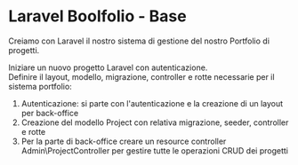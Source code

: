 # Laravel Boolfolio - Base

Creiamo con Laravel il nostro sistema di gestione del nostro Portfolio di progetti.<br>

Iniziare un nuovo progetto Laravel con autenticazione.<br>
Definire il layout, modello, migrazione, controller e rotte necessarie per il sistema portfolio:
1. Autenticazione: si parte con l'autenticazione e la creazione di un layout per back-office
2. Creazione del modello Project con relativa migrazione, seeder, controller e rotte
3. Per la parte di back-office creare un resource controller Admin\ProjectController per gestire tutte le operazioni CRUD dei progetti